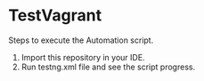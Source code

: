 # TestVagrant

Steps to execute the Automation script.
1. Import this repository in your IDE.
2. Run testng.xml file and see the script progress.
